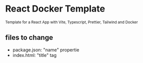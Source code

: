 # React Docker Template

<sub> Template for a React App with Vite, Typescript, Prettier, Tailwind and Docker

## files to change

- package.json: "name" propertie
- index.html: "title" tag
